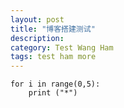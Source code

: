 ```yaml
---
layout: post
title: "博客搭建测试"
description:
category: Test Wang Ham
tags: test ham more
---
```


	for i in range(0,5):
		print ("*")